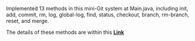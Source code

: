 Implemented 13  methods in this mini-Git system at Main.java, including init, add, commit, rm, log, global-log, find, status, checkout, branch, rm-branch, reset, and merge. 

The details of these methods are within this [**Link**](https://cs61bl.org/su22/projects/gitlet/#the-commands)
